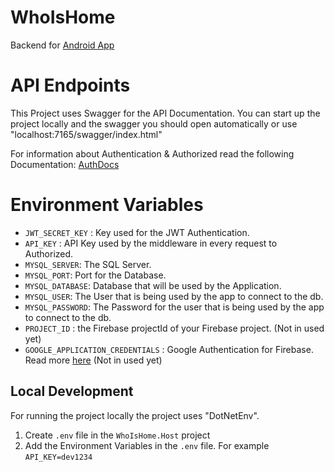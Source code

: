 # WhoIsHome
Backend for [Android App](https://github.com/Darki002/WhoIsHome.Android)

# API Endpoints

This Project uses Swagger for the API Documentation. You can start up the project locally 
and the swagger you should open automatically or use "localhost:7165/swagger/index.html"

For information about Authentication & Authorized read the following Documentation: [AuthDocs](./Docs/Auth.md)

# Environment Variables

- `JWT_SECRET_KEY` : Key used for the JWT Authentication.
- `API_KEY` : API Key used by the middleware in every request to Authorized.
- `MYSQL_SERVER`: The SQL Server.
- `MYSQL_PORT`: Port for the Database.
- `MYSQL_DATABASE`: Database that will be used by the Application.
- `MYSQL_USER`: The User that is being used by the app to connect to the db.
- `MYSQL_PASSWORD`: The Password for the user that is being used by the app to connect to the db.
- `PROJECT_ID` : the Firebase projectId of your Firebase project. (Not in used yet)
- `GOOGLE_APPLICATION_CREDENTIALS` : Google Authentication for Firebase. Read more [here](https://cloud.google.com/docs/authentication/provide-credentials-adc#wlif-key) (Not in used yet)

## Local Development

For running the project locally the project uses "DotNetEnv".

1. Create `.env` file in the `WhoIsHome.Host` project
2. Add the Environment Variables in the `.env` file. For example `API_KEY=dev1234`
